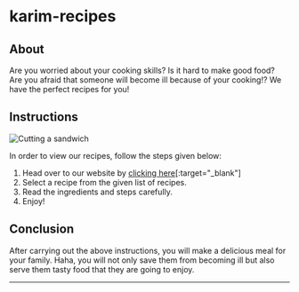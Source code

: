 # karim-recipes

## About  
Are you worried about your cooking skills? Is it hard to make good food? Are you afraid that someone will become ill because of your cooking!? We have the perfect recipes for you!

## Instructions
![Cutting a sandwich](https://media.tenor.com/yBP0322U6d8AAAAC/sandwich-cooking.gif)

In order to view our recipes, follow the steps given below:  
  
1. Head over to our website by [clicking here](https://karimdevelops.github.io/karim-recipes/)[:target="_blank"]
2. Select a recipe from the given list of recipes.
3. Read the ingredients and steps carefully.
4. Enjoy!

## Conclusion
After carrying out the above instructions, you will make a delicious meal for your family. Haha, you will not only save them from becoming ill but also serve them tasty food that they are going to enjoy.
****